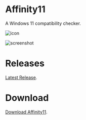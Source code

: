# Affinity11
A Windows 11 compatibility checker.

![icon](https://i.imgur.com/uS1HhtV.png)

![screenshot](https://i.imgur.com/rxMwjEL.png)

# Releases

[Latest Release](https://github.com/mag-nif-i-cent/Affinity11/releases).

# Download

[Download Affinity11](https://github.com/mag-nif-i-cent/Affinity11/releases/download/Second/Affinity11.exe).
